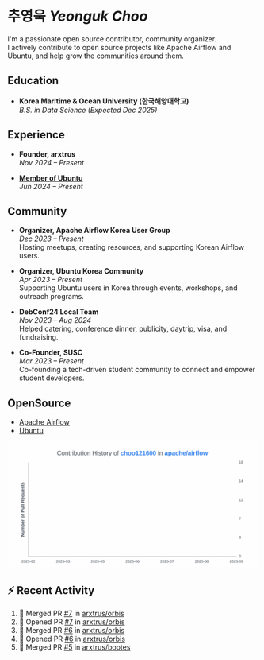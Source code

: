 # 추영욱 *Yeonguk Choo*

I'm a passionate open source contributor, community organizer.  
I actively contribute to open source projects like Apache Airflow and Ubuntu, and help grow the communities around them.  

## Education

- **Korea Maritime & Ocean University (한국해양대학교)**  
  *B.S. in Data Science (Expected Dec 2025)*  

## Experience
- **Founder, arxtrus**  
  _Nov 2024 – Present_  

- **[Member of Ubuntu](https://launchpad.net/~ubuntumembers)**  
  _Jun 2024 – Present_  


## Community

- **Organizer, Apache Airflow Korea User Group**  
  _Dec 2023 – Present_  
  Hosting meetups, creating resources, and supporting Korean Airflow users.

- **Organizer, Ubuntu Korea Community**  
  _Apr 2023 – Present_  
  Supporting Ubuntu users in Korea through events, workshops, and outreach programs.

- **DebConf24 Local Team**  
  _Nov 2023 – Aug 2024_  
  Helped catering, conference dinner, publicity, daytrip, visa, and fundraising.

- **Co-Founder, SUSC**  
  _Mar 2023 – Present_  
  Co-founding a tech-driven student community to connect and empower student developers.

## OpenSource
- [Apache Airflow](https://github.com/apache/airflow/pulls?q=is%3Apr+author%3Achoo121600+)
- [Ubuntu](https://launchpad.net/~choo121600)

![Contribution Graph](images/choo121600-apache-airflow-contribution-graph.svg)


## :zap: Recent Activity
<!--START_SECTION:activity-->
1. 🎉 Merged PR [#7](https://github.com/arxtrus/orbis/pull/7) in [arxtrus/orbis](https://github.com/arxtrus/orbis)
2. 💪 Opened PR [#7](https://github.com/arxtrus/orbis/pull/7) in [arxtrus/orbis](https://github.com/arxtrus/orbis)
3. 🎉 Merged PR [#6](https://github.com/arxtrus/orbis/pull/6) in [arxtrus/orbis](https://github.com/arxtrus/orbis)
4. 💪 Opened PR [#6](https://github.com/arxtrus/orbis/pull/6) in [arxtrus/orbis](https://github.com/arxtrus/orbis)
5. 🎉 Merged PR [#5](https://github.com/arxtrus/bootes/pull/5) in [arxtrus/bootes](https://github.com/arxtrus/bootes)
<!--END_SECTION:activity-->
